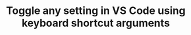 ---
title: "Toggle any setting in VS Code using keyboard shortcut arguments"
layout: external
channel: Medium
external_url: https://medium.com/hack-visual-studio-code/toggle-any-setting-in-vs-code-using-keyboard-shortcut-arguments-cdb5ddc56955
category: vscode
status: publish
published: true
type: post
language: en
keywords:
  - Visual Studio Code
  - VS Code
  - Toggle Setting
---
